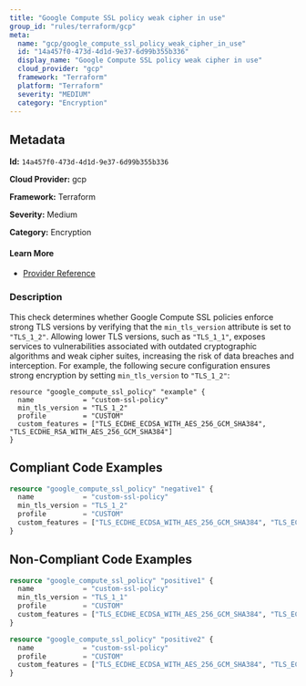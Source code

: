 ```yaml
---
title: "Google Compute SSL policy weak cipher in use"
group_id: "rules/terraform/gcp"
meta:
  name: "gcp/google_compute_ssl_policy_weak_cipher_in_use"
  id: "14a457f0-473d-4d1d-9e37-6d99b355b336"
  display_name: "Google Compute SSL policy weak cipher in use"
  cloud_provider: "gcp"
  framework: "Terraform"
  platform: "Terraform"
  severity: "MEDIUM"
  category: "Encryption"
---
```

## Metadata

**Id:** `14a457f0-473d-4d1d-9e37-6d99b355b336`

**Cloud Provider:** gcp

**Framework:** Terraform

**Severity:** Medium

**Category:** Encryption

#### Learn More

 - [Provider Reference](https://registry.terraform.io/providers/hashicorp/google/latest/docs/resources/compute_ssl_policy)

### Description

 This check determines whether Google Compute SSL policies enforce strong TLS versions by verifying that the `min_tls_version` attribute is set to `"TLS_1_2"`. Allowing lower TLS versions, such as `"TLS_1_1"`, exposes services to vulnerabilities associated with outdated cryptographic algorithms and weak cipher suites, increasing the risk of data breaches and interception. For example, the following secure configuration ensures strong encryption by setting `min_tls_version` to `"TLS_1_2"`:

```
resource "google_compute_ssl_policy" "example" {
  name            = "custom-ssl-policy"
  min_tls_version = "TLS_1_2"
  profile         = "CUSTOM"
  custom_features = ["TLS_ECDHE_ECDSA_WITH_AES_256_GCM_SHA384", "TLS_ECDHE_RSA_WITH_AES_256_GCM_SHA384"]
}
```


## Compliant Code Examples
```terraform
resource "google_compute_ssl_policy" "negative1" {
  name            = "custom-ssl-policy"
  min_tls_version = "TLS_1_2"
  profile         = "CUSTOM"
  custom_features = ["TLS_ECDHE_ECDSA_WITH_AES_256_GCM_SHA384", "TLS_ECDHE_RSA_WITH_AES_256_GCM_SHA384"]
}
```
## Non-Compliant Code Examples
```terraform
resource "google_compute_ssl_policy" "positive1" {
  name            = "custom-ssl-policy"
  min_tls_version = "TLS_1_1"
  profile         = "CUSTOM"
  custom_features = ["TLS_ECDHE_ECDSA_WITH_AES_256_GCM_SHA384", "TLS_ECDHE_RSA_WITH_AES_256_GCM_SHA384"]
}

resource "google_compute_ssl_policy" "positive2" {
  name            = "custom-ssl-policy"
  profile         = "CUSTOM"
  custom_features = ["TLS_ECDHE_ECDSA_WITH_AES_256_GCM_SHA384", "TLS_ECDHE_RSA_WITH_AES_256_GCM_SHA384"]
}
```